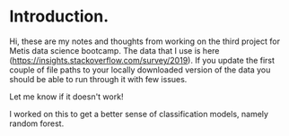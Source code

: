 # Introduction.
Hi, these are my notes and thoughts from working on the third project for Metis data science bootcamp. The data that I use is here (https://insights.stackoverflow.com/survey/2019). If you update the first couple of file paths to your locally downloaded version of the data you should be able to run through it with few issues.

Let me know if it doesn't work!

I worked on this to get a better sense of classification models, namely random forest.

